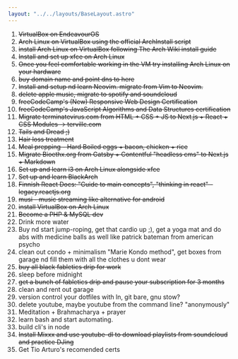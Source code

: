 ```yaml
---
layout: "../../layouts/BaseLayout.astro"
---
```


1. ~~VirtualBox on EndeavourOS~~
2. ~~Arch Linux on VirtualBox using the official ArchInstall script~~
3. ~~install Arch Linux on VirtualBox following The Arch Wiki install guide~~
4. ~~Install and set up xfce on Arch Linux~~
5. ~~Once you feel comfortable working in the VM try installing Arch Linux on your hardware~~
6. ~~buy domain name and point dns to here~~
7. ~~Install and setup nd learn Neovim. migrate from Vim to Neovim.~~
8. ~~delete apple music, migrate to spotify and soundcloud~~
9. ~~freeCodeCamp's (New) Responsive Web Design Certification~~
10. ~~freeCodeCamp's JavaScript Algorithms and Data Structures certification~~
11. ~~Migrate terminatevirus.com from HTML + CSS + JS to Next.js + React + CSS Modules -> tervillc.com~~
12. ~~Tails and Dread ;)~~
13. ~~Hair loss treatment~~
14. ~~Meal prepping - Hard Boiled eggs + bacon, chicken + rice~~
15. ~~Migrate Bioethx.org from Gatsby + Contentful "headless cms" to Next.js + Markdown~~
16. ~~Set up and learn i3 on Arch Linux alongside xfce~~
17. ~~Set up and learn BlackArch~~
18. ~~Finnish React Docs: "Guide to main concepts", "thinking in react" - legacy.reactjs.org~~
19. ~~musi - music streaming like alternative for android~~
20. ~~install VirtualBox on Arch Linux~~
21. ~~Become a PHP & MySQL dev~~
22. Drink more water
23. Buy nd start jump-roping, get that cardio up ;), get a yoga mat and do abs with medicine balls as well like patrick bateman from american psycho
24. clean out condo + minimalism "Marie Kondo method", get boxes from garage nd fill them with all the clothes u dont wear
25. ~~buy all black fabletics drip for work~~
26. sleep before midnight
27. ~~get a bunch of fabletics drip and pause your subscription for 3 months~~
28. clean and rent out garage
29. version control your dotfiles with ln, git bare, gnu stow?
30. delete youtube, maybe youtube from the command line? "anonymously"
31. Meditation + Brahmacharya + prayer
32. learn bash and start automating.
33. build cli's in node
34. ~~Install Mixxx and use youtube-dl to download playlists from soundcloud and practice DJing~~
35. Get Tio Arturo's recomended certs
